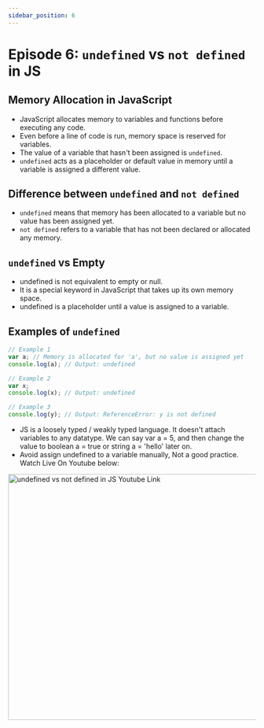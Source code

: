 ```yaml
---
sidebar_position: 6
---
```


# Episode 6: `undefined` vs `not defined` in JS

## Memory Allocation in JavaScript

- JavaScript allocates memory to variables and functions before executing any code.
- Even before a line of code is run, memory space is reserved for variables.
- The value of a variable that hasn't been assigned is `undefined`.
- `undefined` acts as a placeholder or default value in memory until a variable is assigned a different value.

## Difference between `undefined` and `not defined`
- `undefined` means that memory has been allocated to a variable but no value has been assigned yet.
- `not defined` refers to a variable that has not been declared or allocated any memory.

## `undefined` vs Empty
- undefined is not equivalent to empty or null.
- It is a special keyword in JavaScript that takes up its own memory space.
- undefined is a placeholder until a value is assigned to a variable.

## Examples of `undefined`

```javascript
// Example 1
var a; // Memory is allocated for 'a', but no value is assigned yet
console.log(a); // Output: undefined

// Example 2
var x;
console.log(x); // Output: undefined

// Example 3
console.log(y); // Output: ReferenceError: y is not defined
```

- JS is a loosely typed / weakly typed language. It doesn't attach variables to any datatype. We can say var a = 5, and then change the value to boolean a = true or string a = 'hello' later on.
- Avoid assign undefined to a variable manually, Not a good practice.
Watch Live On Youtube below:

<a href="https://www.youtube.com/watch?v=B7iF6G3EyIk&ab_channel=AkshaySaini" target="_blank"><img src="https://img.youtube.com/vi/B7iF6G3EyIk/0.jpg"  width="550" height="500"
alt="undefined vs not defined in JS Youtube Link"/></a>
